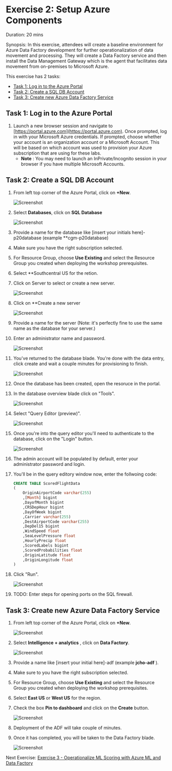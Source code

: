# Exercise 2: Setup Azure Components

Duration: 20 mins

Synopsis: In this exercise, attendees will create a baseline environment for Azure Data Factory development for further operationalization of data movement and processing. They will create a Data Factory service and then install the Data Management Gateway which is the agent that facilitates data movement from on-premises to Microsoft Azure.

This exercise has 2 tasks:

* [Task 1: Log in to the Azure Portal](#task-1-log-in-to-the-azure-portal)
* [Task 2: Create a SQL DB Account](#task-2-create-a-sql-db-account)
* [Task 3: Create new Azure Data Factory Service](#task-3-create-new-azure-data-factory-service)

## Task 1: Log in to the Azure Portal

1. Launch a new browser session and navigate to [https://portal.azure.com](https://portal.azure.com). Once prompted, log in with your Microsoft Azure credentials. If prompted, choose whether your account is an organization account or a Microsoft Account.  This will be based on which account was used to provision your Azure subscription that are using for these labs.
   - **Note** : You may need to launch an InPrivate/Incognito session in your browser if you have multiple Microsoft Accounts.

## Task 2: Create a SQL DB Account

1. From left top corner of the Azure Portal, click on **+New**.

    ![Screenshot](images/ex02_create_new_azure_data_factory_service_0.png)

1.  Select **Databases**, click on **SQL Database**

    ![Screenshot](images/ex02_create_azure_sql_db_0.png)

1. Provide a name for the database like [insert your initials here]-p20database (example **cgm-p20database)
2. Make sure you have the right subscription selected.
3. For Resource Group, choose **Use Existing** and select the Resource Group you created when deploying the workshop prerequisites.
4. Select **Southcentral US for the retion.
5. Click on Server to select or create a new server.

    ![Screenshot](images/ex02_create_azure_sql_db_1.png)

1. Click on **Create a new server

    ![Screenshot](images/ex02_create_azure_sql_db_2.png)

1. Provide a name for the server (Note: it's perfectly fine to use the same name as the database for your server.)
2. Enter an administrator name and password.

    ![Screenshot](images/ex02_create_azure_sql_db_3.png)
 
1. You've returned to the database blade.  You're done with the data entry, click create and wait a couple minutes for provisioning to finish.

    ![Screenshot](images/ex02_create_azure_sql_db_4.png)

1. Once the database has been created, open the resoruce in the portal.
2. In the database overview blade click on "Tools".

    ![Screenshot](images/ex02_create_azure_sql_db_5.png)

1. Select "Query Editor (preview)".

    ![Screenshot](images/ex02_create_azure_sql_db_6.png)

1. Once you're into the query editor you'll need to authenticate to the database, click on the "Login" button.

    ![Screenshot](images/ex02_create_azure_sql_db_7.png)

1. The admin account will be populated by default, enter your administrator password and login.
2. You'll be in the query editory window now, enter the follwoing code: 

    ```sql
	CREATE TABLE ScoredFlightData
	(
		OriginAirportCode varchar(255)
		,[Month] bigint
		,DayofMonth bigint
		,CRSDepHour bigint
		,DayOfWeek bigint
		,Carrier varchar(255)
		,DestAirportCode varchar(255)
		,DepDel15 bigint
		,WindSpeed float
		,SeaLevelPressure float
		,HourlyPrecip float
		,ScoredLabels bigint
		,ScoredProbabilities float
		,OriginLatitude float
		,OriginLongitude float
	)

    ```
1. Click "Run".

    ![Screenshot](images/ex02_create_azure_sql_db_8.png)

1. TODO:  Enter steps for opening ports on the SQL firewall.


## Task 3: Create new Azure Data Factory Service

1. From left top corner of the Azure Portal, click on **+New**.

    ![Screenshot](images/ex02_create_new_azure_data_factory_service_0.png)

1. Select **Intelligence + analytics** , click on **Data Factory**.

    ![Screenshot](images/ex02_create_new_azure_data_factory_service_1.png)

1. Provide a name like [insert your initial here]-adf (example **jcho-adf** ).
2. Make sure to you have the right subscription selected.
3. For Resource Group, choose **Use Existing** and select the Resource Group you created when deploying the workshop prerequisites.
4. Select **East US** or **West US** for the region.
5. Check the box **Pin to dashboard** and click on the **Create** button.

    ![Screenshot](images/ex02_create_new_azure_data_factory_service_2.png)

1. Deployment of the ADF will take couple of minutes.
2. Once it has completed, you will be taken to the Data Factory blade.

    ![Screenshot](images/ex02_create_new_azure_data_factory_service_3.png)

Next Exercise: [Exercise 3 - Operationalize ML Scoring with Azure ML and Data Factory](03_Exercise_3_-_Operationalize_ML_Scoring_with_Azure_ML_and_Data_Factory.md)

